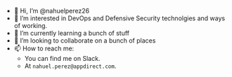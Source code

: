 - 👋 Hi, I’m @nahuelperez26
- 👀 I’m interested in DevOps and Defensive Security technolgies and ways of working.
- 🌱 I’m currently learning a bunch of stuff
- 💞️ I’m looking to collaborate on a bunch of places
- 📫 How to reach me: 
  - You can find me on Slack.
  - At `nahuel.perez@appdirect.com`.
<!---
nahuelperez26/nahuelperez26 is a ✨ special ✨ repository because its `README.md` (this file) appears on your GitHub profile.
You can click the Preview link to take a look at your changes.
--->
